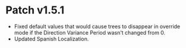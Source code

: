 ﻿# Patch v1.5.1
* Fixed default values that would cause trees to disappear in override mode if the Direction Variance Period wasn't changed from 0.
* Updated Spanish Localization.